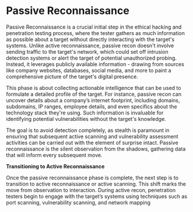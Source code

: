 # Passive Reconnaissance

Passive Reconnaissance is a crucial initial step in the ethical hacking and penetration testing process, where the tester gathers as much information as possible about a target without directly interacting with the target's systems. Unlike active reconnaissance, passive recon doesn't involve sending traffic to the target's network, which could set off intrusion detection systems or alert the target of potential unauthorized probing. Instead, it leverages publicly available information - drawing from sources like company websites, databases, social media, and more to paint a comprehensive picture of the target's digital presence.

This phase is about collecting actionable intelligence that can be used to formulate a detailed profile of the target. For instance, passive recon can uncover details about a company’s internet footprint, including domains, subdomains, IP ranges, employee details, and even specifics about the technology stack they're using. Such information is invaluable for identifying potential vulnerabilities without the target's knowledge.

The goal is to avoid detection completely, as stealth is paramount in ensuring that subsequent active scanning and vulnerability assessment activities can be carried out with the element of surprise intact. Passive reconnaissance is the silent observation from the shadows, gathering data that will inform every subsequent move.

**Transitioning to Active Reconnaissance**

Once the passive reconnaissance phase is complete, the next step is to transition to active reconnaissance or active scanning. This shift marks the move from observation to interaction. During active recon, penetration testers begin to engage with the target’s systems using techniques such as port scanning, vulnerability scanning, and network mapping

